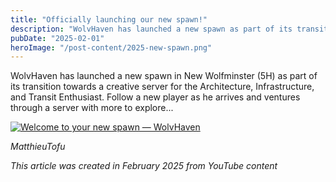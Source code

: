 ```yaml
---
title: "Officially launching our new spawn!"
description: "WolvHaven has launched a new spawn as part of its transition towards a creative server for the Architecture, Infrastructure, and Transit Enthusiast"
pubDate: "2025-02-01"
heroImage: "/post-content/2025-new-spawn.png"
---
```


WolvHaven has launched a new spawn in New Wolfminster (5H) as part of its transition towards a creative server for the Architecture, Infrastructure, and Transit Enthusiast. Follow a new player as he arrives and ventures through a server with more to explore...

[![Welcome to your new spawn — WolvHaven](/post-content/2025-new-spawn-video.png)](https://www.youtube.com/watch?v=nDJeqrg9MOA "Welcome to your new spawn — WolvHaven")

*MatthieuTofu*

*This article was created in February 2025 from YouTube content*